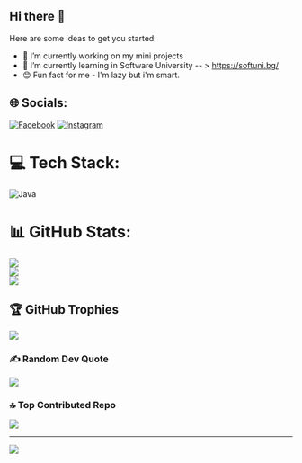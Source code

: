 ## Hi there 👋
Here are some ideas to get you started:

- 🔭 I’m currently working on my mini projects
- 🌱 I’m currently learning in Software University -- >  https://softuni.bg/
- 😊 Fun fact for me - I'm lazy but i'm smart.



## 🌐 Socials:
[![Facebook](https://img.shields.io/badge/Facebook-%231877F2.svg?logo=Facebook&logoColor=white)](https://facebook.com/MonIttaGeorgieva )
[![Instagram](https://img.shields.io/badge/Instagram-%23E4405F.svg?logo=Instagram&logoColor=white)](https://instagram.com/monitta____) 

# 💻 Tech Stack:
![Java](https://img.shields.io/badge/java-%23ED8B00.svg?style=for-the-badge&logo=openjdk&logoColor=white)
# 📊 GitHub Stats:
![](https://github-readme-stats.vercel.app/api?username=monikaGeorgieva&theme=dark&hide_border=false&include_all_commits=false&count_private=false)<br/>
![](https://github-readme-streak-stats.herokuapp.com/?user=monikaGeorgieva&theme=dark&hide_border=false)<br/>
![](https://github-readme-stats.vercel.app/api/top-langs/?username=monikaGeorgieva&theme=dark&hide_border=false&include_all_commits=false&count_private=false&layout=compact)

## 🏆 GitHub Trophies
![](https://github-profile-trophy.vercel.app/?username=monikaGeorgieva&theme=radical&no-frame=false&no-bg=true&margin-w=4)

### ✍️ Random Dev Quote
![](https://quotes-github-readme.vercel.app/api?type=horizontal&theme=radical)

### 🔝 Top Contributed Repo
![](https://github-contributor-stats.vercel.app/api?username=monikaGeorgieva&limit=5&theme=dark&combine_all_yearly_contributions=true)

---
[![](https://visitcount.itsvg.in/api?id=monikaGeorgieva&icon=0&color=0)](https://visitcount.itsvg.in)

<!-- Proudly created with GPRM ( https://gprm.itsvg.in ) -->
